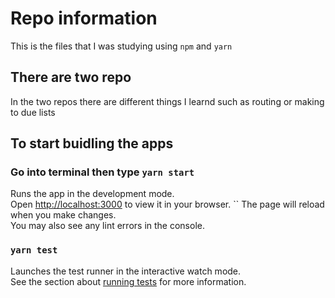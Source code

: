 # Repo information 
This is the files that I was studying using `npm` and `yarn`

## There are two repo
In the two repos there are different things I learnd such as routing or making to due lists

## To start buidling the apps
### Go into terminal then type `yarn start`

Runs the app in the development mode.\
Open [http://localhost:3000](http://localhost:3000) to view it in your browser.
``
The page will reload when you make changes.\
You may also see any lint errors in the console.

### `yarn test`

Launches the test runner in the interactive watch mode.\
See the section about [running tests](https://facebook.github.io/create-react-app/docs/running-tests) for more information.
